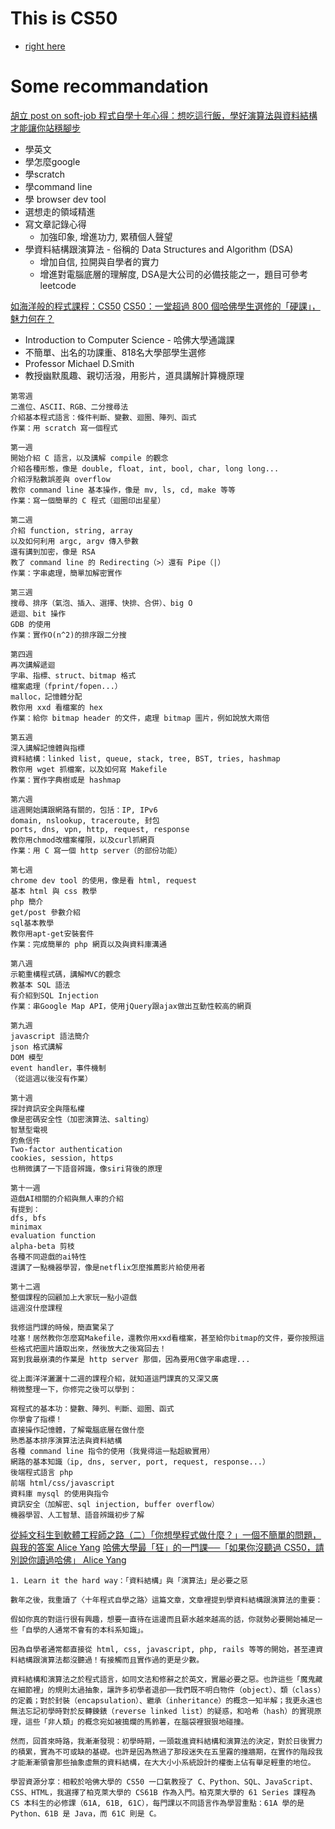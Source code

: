 # This is CS50

* [right here](https://cs50.harvard.edu/summer/2020/)

# Some recommandation
[胡立 post on soft-job 程式自學十年心得：想吃這行飯，學好演算法與資料結構才能讓你站穩腳步](https://buzzorange.com/techorange/2016/04/13/self-study-program-with-datastructure-and-algorithm/?fbclid=IwAR3SOyZsk5kDoGz1Svi4dQha4HFoJO3M25WHexNhpKW6FSh-p6Hzy2mZ7Dc)
* 學英文
* 學怎麼google
* 學scratch
* 學command line
* 學 browser dev tool
* 選想走的領域精進
* 寫文章記錄心得
  * 加強印象, 增進功力, 累積個人聲望
* 學資料結構跟演算法 - 俗稱的 Data Structures and Algorithm (DSA)
  * 增加自信, 拉開與自學者的實力
  * 增進對電腦底層的理解度, DSA是大公司的必備技能之一，題目可參考leetcode

[如海洋般的程式課程：CS50](http://huli.logdown.com/posts/687027)
[CS50：一堂超過 800 個哈佛學生選修的「硬課」，魅力何在？](https://www.inside.com.tw/article/4209-harvard-cs50)
* Introduction to Computer Science - 哈佛大學通識課
* 不簡單、出名的功課重、818名大學部學生選修
* Professor Michael D.Smith
* 教授幽默風趣、親切活潑，用影片，道具講解計算機原理

```
第零週
二進位、ASCII、RGB、二分搜尋法
介紹基本程式語言：條件判斷、變數、迴圈、陣列、函式
作業：用 scratch 寫一個程式

第一週
開始介紹 C 語言，以及講解 compile 的觀念
介紹各種形態，像是 double, float, int, bool, char, long long...
介紹浮點數誤差與 overflow
教你 command line 基本操作，像是 mv, ls, cd, make 等等
作業：寫一個簡單的 C 程式（迴圈印出星星）

第二週
介紹 function, string, array
以及如何利用 argc, argv 傳入參數
還有講到加密，像是 RSA
教了 command line 的 Redirecting（>）還有 Pipe（|）
作業：字串處理，簡單加解密實作

第三週
搜尋、排序（氣泡、插入、選擇、快排、合併）、big O
遞迴、bit 操作
GDB 的使用
作業：實作O(n^2)的排序跟二分搜

第四週
再次講解遞迴
字串、指標、struct、bitmap 格式
檔案處理（fprint/fopen...）
malloc，記憶體分配
教你用 xxd 看檔案的 hex
作業：給你 bitmap header 的文件，處理 bitmap 圖片，例如說放大兩倍

第五週
深入講解記憶體與指標
資料結構：linked list, queue, stack, tree, BST, tries, hashmap
教你用 wget 抓檔案，以及如何寫 Makefile
作業：實作字典樹或是 hashmap

第六週
這週開始講跟網路有關的，包括：IP, IPv6
domain, nslookup, traceroute, 封包
ports, dns, vpn, http, request, response
教你用chmod改檔案權限，以及curl抓網頁
作業：用 C 寫一個 http server（的部份功能）

第七週
chrome dev tool 的使用，像是看 html, request
基本 html 與 css 教學
php 簡介
get/post 參數介紹
sql基本教學
教你用apt-get安裝套件
作業：完成簡單的 php 網頁以及與資料庫溝通

第八週
示範重構程式碼，講解MVC的觀念
教基本 SQL 語法
有介紹到SQL Injection
作業：串Google Map API，使用jQuery跟ajax做出互動性較高的網頁

第九週
javascript 語法簡介
json 格式講解
DOM 模型
event handler，事件機制
（從這週以後沒有作業）

第十週
探討資訊安全與隱私權
像是密碼安全性（加密演算法、salting）
智慧型電視
釣魚信件
Two-factor authentication
cookies, session, https
也稍微講了一下語音辨識，像siri背後的原理

第十一週
遊戲AI相關的介紹與無人車的介紹
有提到：
dfs, bfs
minimax
evaluation function
alpha-beta 剪枝
各種不同遊戲的ai特性
還講了一點機器學習，像是netflix怎麼推薦影片給使用者

第十二週
整個課程的回顧加上大家玩一點小遊戲
這週沒什麼課程

我修這門課的時候，簡直驚呆了
哇塞！居然教你怎麼寫Makefile，還教你用xxd看檔案，甚至給你bitmap的文件，要你按照這些格式把圖片讀取出來，然後放大之後寫回去！
寫到我最崩潰的作業是 http server 那個，因為要用C做字串處理...

從上面洋洋灑灑十二週的課程介紹，就知道這門課真的又深又廣
稍微整理一下，你修完之後可以學到：

寫程式的基本功：變數、陣列、判斷、迴圈、函式
你學會了指標！
直接操作記憶體，了解電腦底層在做什麼
熟悉基本排序演算法法與資料結構
各種 command line 指令的使用（我覺得這一點超級實用）
網路的基本知識（ip, dns, server, port, request, response...）
後端程式語言 php
前端 html/css/javascript
資料庫 mysql 的使用與指令
資訊安全（加解密、sql injection, buffer overflow）
機器學習、人工智慧、語音辨識初步了解

```

[從純文科生到軟體工程師之路（二）「你想學程式做什麼？」一個不簡單的問題，與我的答案 Alice Yang](https://crossing.cw.com.tw/amp/article/12689?fbclid=IwAR0qDK8DG_kJjPhd2G33OyRgsZxrL9k1_wr_ESZi6L7SkyZHWkdArORFiEE)
[哈佛大學最「狂」的一門課──「如果你沒聽過 CS50，請別說你讀過哈佛」 Alice Yang](https://crossing.cw.com.tw/article/7200)

```
1. Learn it the hard way：「資料結構」與「演算法」是必要之惡

數年之後，我重讀了〈十年程式自學之路〉這篇文章，文章裡提到學資料結構跟演算法的重要：

假如你真的對這行很有興趣，想要一直待在這邊而且薪水越來越高的話，你就勢必要開始補足一些「自學的人通常不會有的本科系知識」。

因為自學者通常都直接從 html, css, javascript, php, rails 等等的開始，甚至連資料結構跟演算法都沒聽過！有接觸而且實作過的更是少數。

資料結構和演算法之於程式語言，如同文法和修辭之於英文，實屬必要之惡。也許這些「魔鬼藏在細節裡」的規則太過抽象，讓許多初學者退卻──我們既不明白物件（object）、類（class）的定義；對於封裝（encapsulation）、繼承（inheritance）的概念一知半解；我更永遠也無法忘記初學時對於反轉鍊錶（reverse linked list）的疑惑，和哈希（hash）的實現原理，這些「非人類」的概念宛如被搗爛的馬鈴薯，在腦袋裡狠狠地碰撞。

然而，回首來時路，我漸漸發現：初學時期，一頭栽進資料結構和演算法的決定，對於日後實力的積累，實為不可或缺的基礎。也許是因為熬過了那段迷失在五里霧的撞牆期，在實作的階段我才能漸漸領會那些抽象虛無的資料結構，在大大小小系統設計的權衡上佔有舉足輕重的地位。

學習資源分享：相較於哈佛大學的 CS50 一口氣教授了 C、Python、SQL、JavaScript、CSS、HTML，我選擇了柏克萊大學的 CS61B 作為入門。柏克萊大學的 61 Series 課程為 CS 本科生的必修課（61A, 61B, 61C），每門課以不同語言作為學習重點：61A 學的是Python、61B 是 Java，而 61C 則是 C。

```